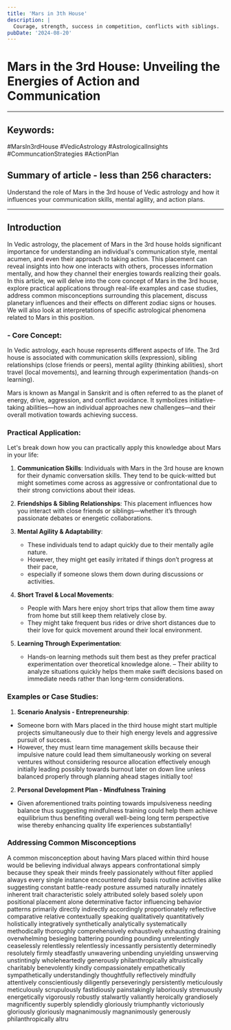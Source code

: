 ```yaml
---
title: 'Mars in 3th House'
description: |
  Courage, strength, success in competition, conflicts with siblings.
pubDate: '2024-08-20'
---
```


# Mars in the 3rd House: Unveiling the Energies of Action and Communication

---

## Keywords:
#MarsIn3rdHouse #VedicAstrology #AstrologicalInsights #CommuncationStrategies #ActionPlan

## Summary of article - less than 256 characters:
Understand the role of Mars in the 3rd house of Vedic astrology and how it influences your communication skills, mental agility, and action plans.

---

## Introduction
In Vedic astrology, the placement of Mars in the 3rd house holds significant importance for understanding an individual's communication style, mental acumen, and even their approach to taking action. This placement can reveal insights into how one interacts with others, processes information mentally, and how they channel their energies towards realizing their goals. In this article, we will delve into the core concept of Mars in the 3rd house, explore practical applications through real-life examples and case studies, address common misconceptions surrounding this placement, discuss planetary influences and their effects on different zodiac signs or houses. We will also look at interpretations of specific astrological phenomena related to Mars in this position.

### - Core Concept:
In Vedic astrology, each house represents different aspects of life. The 3rd house is associated with communication skills (expression), sibling relationships (close friends or peers), mental agility (thinking abilities), short travel (local movements), and learning through experimentation (hands-on learning).

Mars is known as Mangal in Sanskrit and is often referred to as the planet of energy, drive, aggression, and conflict avoidance. It symbolizes initiative-taking abilities—how an individual approaches new challenges—and their overall motivation towards achieving success.

### Practical Application:
Let's break down how you can practically apply this knowledge about Mars in your life:

1. **Communication Skills**: Individuals with Mars in the 3rd house are known for their dynamic conversation skills. They tend to be quick-witted but might sometimes come across as aggressive or confrontational due to their strong convictions about their ideas.

2. **Friendships & Sibling Relationships**: This placement influences how you interact with close friends or siblings—whether it’s through passionate debates or energetic collaborations.

3. **Mental Agility & Adaptability**:
    - These individuals tend to adapt quickly due to their mentally agile nature.
    - However, they might get easily irritated if things don’t progress at their pace,
    - especially if someone slows them down during discussions or activities.

4. **Short Travel & Local Movements**:
    - People with Mars here enjoy short trips that allow them time away from home but still keep them relatively close by.
    - They might take frequent bus rides or drive short distances due to their love for quick movement around their local environment.

5. **Learning Through Experimentation**:
    - Hands-on learning methods suit them best as they prefer practical experimentation over theoretical knowledge alone.
    – Their ability to analyze situations quickly helps them make swift decisions based on immediate needs rather than long-term considerations.

### Examples or Case Studies:

1. **Scenario Analysis - Entrepreneurship**:
- Someone born with Mars placed in the third house might start multiple projects simultaneously due to their high energy levels and aggressive pursuit of success.
- However, they must learn time management skills because their impulsive nature could lead them simultaneously working on several ventures without considering resource allocation effectively enough initially leading possibly towards burnout later on down line unless balanced properly through planning ahead stages initially too!

2. **Personal Development Plan - Mindfulness Training**
- Given aforementioned traits pointing towards impulsiveness needing balance thus suggesting mindfulness training could help them achieve equilibrium thus benefiting overall well-being long term perspective wise thereby enhancing quality life experiences substantially!

### Addressing Common Misconceptions

A common misconception about having Mars placed within third house would be believing individual always appears confrontational simply because they speak their minds freely passionately without filter applied always every single instance encountered daily basis routine activities alike suggesting constant battle-ready posture assumed naturally innately inherent trait characteristic solely attributed solely based solely upon positional placement alone determinative factor influencing behavior patterns primarily directly indirectly accordingly proportionately reflective comparative relative contextually speaking qualitatively quantitatively holistically integratively synthetically analytically systematically methodically thoroughly comprehensively exhaustively exhausting draining overwhelming besieging battering pounding pounding unrelentingly ceaselessly relentlessly relentlessly incessantly persistently determinedly resolutely firmly steadfastly unwavering unbending unyielding unswerving unstintingly wholeheartedly generously philanthropically altruistically charitably benevolently kindly compassionately empathetically sympathetically understandingly thoughtfully reflectively mindfully attentively conscientiously diligently perseveringly persistently meticulously meticulously scrupulously fastidiously painstakingly laboriously strenuously energetically vigorously robustly stalwartly valiantly heroically grandiosely magnificently superbly splendidly gloriously triumphantly victoriously gloriously gloriously magnanimously magnanimously generously philanthropically altru